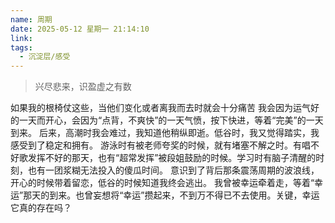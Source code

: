 ```yaml
---
name: 周期
date: 2025-05-12 星期一 21:14:10
link: 
tags:
  - 沉淀层/感受
---
```


> 兴尽悲来，识盈虚之有数

如果我的根椅仗这些，当他们变化或者离我而去时就会十分痛苦
我会因为运气好的一天而开心，会因为“点背，不爽快”的一天气愤，按下快进，等着“完美”的一天到来。
后来，高潮时我会难过，我知道他稍纵即逝。低谷时，我又觉得踏实，我感受到了稳定和拥有。
游泳时有被老师夸奖的时候，就有堵塞不解之时。有唱不好歌发挥不好的那天，也有“超常发挥”被段姐鼓励的时候。学习时有脑子清醒的时刻，也有一团浆糊无法投入的傻瓜时间。
意识到了背后那条震荡周期的波浪线，开心的时候带着留恋，低谷的时候知道我终会逃出。
我曾被幸运牵着走，等着“幸运”那天的到来。也曾妄想将“幸运”攒起来，不到万不得已不去使用。关键，幸运它真的存在吗？